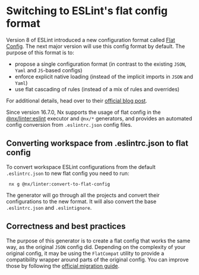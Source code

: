# Switching to ESLint's flat config format

Version 8 of ESLint introduced a new configuration format called [Flat Config](https://eslint.org/docs/latest/use/configure/configuration-files-new). The next major version will use this config format by default. The purpose of this format is to:

- propose a single configuration format (in contrast to the existing `JSON`, `Yaml` and `JS`-based configs)
- enforce explicit native loading (instead of the implicit imports in `JSON` and `Yaml`)
- use flat cascading of rules (instead of a mix of rules and overrides)

For additional details, head over to their [official blog post](https://eslint.org/blog/2022/08/new-config-system-part-2/).

Since version 16.7.0, Nx supports the usage of flat config in the [@nx/linter:eslint](/packages/linter/executors/eslint) executor and `@nx/*` generators, and provides an automated config conversion from `.eslintrc.json` config files.

## Converting workspace from .eslintrc.json to flat config

To convert workspace ESLint configurations from the default `.eslintrc.json` to new flat config you need to run:

```shell
 nx g @nx/linter:convert-to-flat-config
```

The generator will go through all the projects and convert their configurations to the new format. It will also convert the base `.eslintrc.json` and `.eslintignore`.

## Correctness and best practices

The purpose of this generator is to create a flat config that works the same way, as the original `JSON` config did. Depending on the complexity of your original config, it may be using the `FlatCompat` utility to provide a compatibility wrapper around parts of the original config. You can improve those by following the [official migration guide](https://eslint.org/docs/latest/use/configure/migration-guide).
